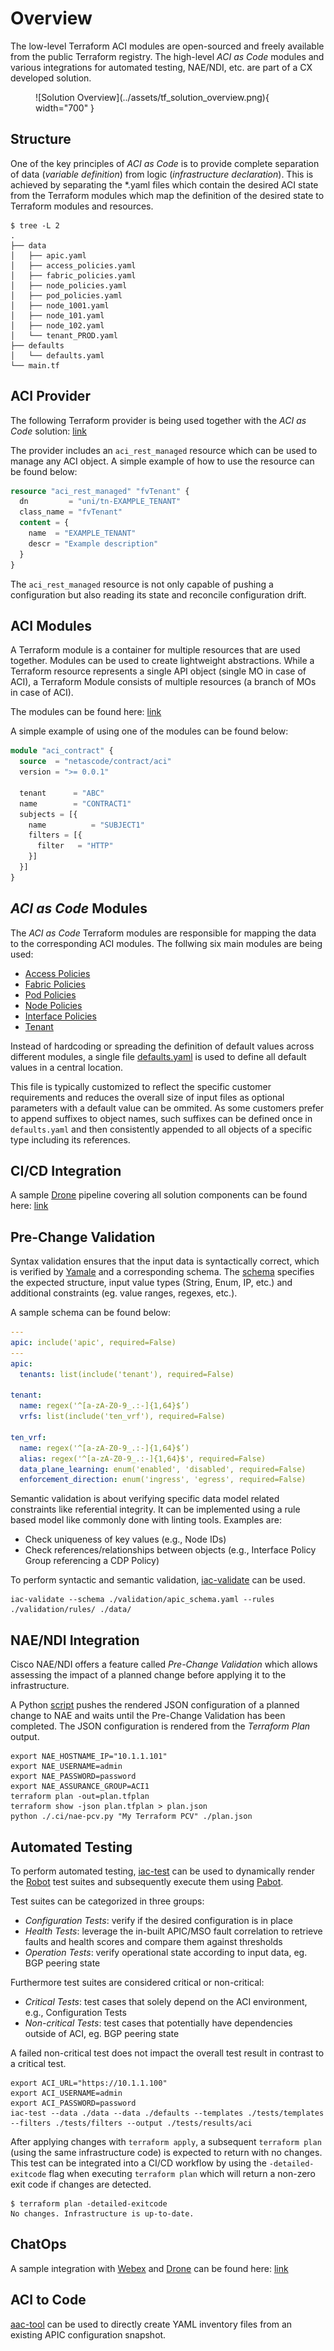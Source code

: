 # Overview

The low-level Terraform ACI modules are open-sourced and freely available from the public Terraform registry. The high-level *ACI as Code* modules and various integrations for automated testing, NAE/NDI, etc. are part of a CX developed solution.

<figure markdown>
  ![Solution Overview](../assets/tf_solution_overview.png){ width="700" }
</figure>

## Structure

One of the key principles of *ACI as Code* is to provide complete separation of data (*variable definition*) from logic (*infrastructure declaration*). This is achieved by separating the *.yaml files which contain the desired ACI state from the Terraform modules which map the definition of the desired state to Terraform modules and resources.

```shell
$ tree -L 2
.
├── data
│   ├── apic.yaml
│   ├── access_policies.yaml
│   ├── fabric_policies.yaml
│   ├── node_policies.yaml
│   ├── pod_policies.yaml
│   ├── node_1001.yaml
│   ├── node_101.yaml
│   ├── node_102.yaml
│   └── tenant_PROD.yaml
├── defaults
│   └── defaults.yaml
└── main.tf
```

## ACI Provider

The following Terraform provider is being used together with the *ACI as Code* solution: [link](https://registry.terraform.io/providers/CiscoDevNet/aci/latest)

The provider includes an `aci_rest_managed` resource which can be used to manage any ACI object. A simple example of how to use the resource can be found below:

```Terraform
resource "aci_rest_managed" "fvTenant" {
  dn         = "uni/tn-EXAMPLE_TENANT"
  class_name = "fvTenant"
  content = {
    name  = "EXAMPLE_TENANT"
    descr = "Example description"
  }
}
```

The `aci_rest_managed` resource is not only capable of pushing a configuration but also reading its state and reconcile configuration drift.

## ACI Modules

A Terraform module is a container for multiple resources that are used together. Modules can be used to create lightweight abstractions. While a Terraform resource represents a single API object (single MO in case of ACI), a Terraform Module consists of multiple resources (a branch of MOs in case of ACI).

The modules can be found here: [link](https://registry.terraform.io/search/modules?q=netascode)

A simple example of using one of the modules can be found below:

```Terraform
module "aci_contract" {
  source  = "netascode/contract/aci"
  version = ">= 0.0.1"

  tenant      = "ABC"
  name        = "CONTRACT1"
  subjects = [{
    name          = "SUBJECT1"
    filters = [{
      filter   = "HTTP"
    }]
  }]
}
```

## *ACI as Code* Modules

The *ACI as Code* Terraform modules are responsible for mapping the data to the corresponding ACI modules. The follwing six main modules are being used:

- [Access Policies](https://wwwin-github.cisco.com/netascode/terraform-aci-access-policies)
- [Fabric Policies](https://wwwin-github.cisco.com/netascode/terraform-aci-fabric-policies)
- [Pod Policies](https://wwwin-github.cisco.com/netascode/terraform-aci-pod-policies)
- [Node Policies](https://wwwin-github.cisco.com/netascode/terraform-aci-node-policies)
- [Interface Policies](https://wwwin-github.cisco.com/netascode/terraform-aci-interface-policies)
- [Tenant](https://wwwin-github.cisco.com/netascode/terraform-aci-tenant)

Instead of hardcoding or spreading the definition of default values across different modules, a single file [defaults.yaml](https://wwwin-github.cisco.com/netascode/terraform-aac/blob/master/defaults/defaults.yaml) is used to define all default values in a central location.

This file is typically customized to reflect the specific customer requirements and reduces the overall size of input files as optional parameters with a default value can be ommited. As some customers prefer to append suffixes to object names, such suffixes can be defined once in `defaults.yaml` and then consistently appended to all objects of a specific type including its references.

## CI/CD Integration

A sample [Drone](https://www.drone.io/) pipeline covering all solution components can be found here: [link](https://wwwin-github.cisco.com/netascode/terraform-aac/blob/master/.drone.yml)

## Pre-Change Validation

Syntax validation ensures that the input data is syntactically correct, which is verified by [Yamale](https://github.com/23andMe/Yamale) and a corresponding schema. The [schema](https://wwwin-github.cisco.com/netascode/aac/blob/master/schemas/apic_schema.yaml) specifies the expected structure, input value types (String, Enum, IP, etc.) and additional constraints (eg. value ranges, regexes, etc.).

A sample schema can be found below:

```yaml
---
apic: include('apic', required=False)
---
apic:
  tenants: list(include('tenant'), required=False)

tenant:
  name: regex('^[a-zA-Z0-9_.:-]{1,64}$’)
  vrfs: list(include('ten_vrf'), required=False)

ten_vrf:
  name: regex('^[a-zA-Z0-9_.:-]{1,64}$’)
  alias: regex('^[a-zA-Z0-9_.:-]{1,64}$', required=False)
  data_plane_learning: enum('enabled', 'disabled', required=False)
  enforcement_direction: enum('ingress', 'egress', required=False)
```

Semantic validation is about verifying specific data model related constraints like referential integrity. It can be implemented using a rule based model like commonly done with linting tools. Examples are:

- Check uniqueness of key values (e.g., Node IDs)
- Check references/relationships between objects (e.g., Interface Policy Group referencing a CDP Policy)

To perform syntactic and semantic validation, [iac-validate](https://github.com/netascode/iac-validate) can be used.

```shell
iac-validate --schema ./validation/apic_schema.yaml --rules ./validation/rules/ ./data/
```

## NAE/NDI Integration

Cisco NAE/NDI offers a feature called *Pre-Change Validation* which allows assessing the impact of a planned change before applying it to the infrastructure.

A Python [script](https://wwwin-github.cisco.com/netascode/terraform-aac/blob/master/.ci/nae-pcv.py) pushes the rendered JSON configuration of a planned change to NAE and waits until the Pre-Change Validation has been completed. The JSON configuration is rendered from the *Terraform Plan* output.

```shell
export NAE_HOSTNAME_IP="10.1.1.101"
export NAE_USERNAME=admin
export NAE_PASSWORD=password
export NAE_ASSURANCE_GROUP=ACI1
terraform plan -out=plan.tfplan
terraform show -json plan.tfplan > plan.json
python ./.ci/nae-pcv.py "My Terraform PCV" ./plan.json
```

## Automated Testing

To perform automated testing, [iac-test](https://github.com/netascode/iac-test) can be used to dynamically render the [Robot](https://robotframework.org/) test suites and subsequently execute them using [Pabot](https://pabot.org/).

Test suites can be categorized in three groups:

- *Configuration Tests*: verify if the desired configuration is in place
- *Health Tests*: leverage the in-built APIC/MSO fault correlation to retrieve faults and health scores and compare them against thresholds
- *Operation Tests*: verify operational state according to input data, eg. BGP peering state

Furthermore test suites are considered critical or non-critical:

- *Critical Tests*: test cases that solely depend on the ACI environment, e.g., Configuration Tests
- *Non-critical Tests*: test cases that potentially have dependencies outside of ACI, eg. BGP peering state

A failed non-critical test does not impact the overall test result in contrast to a critical test.

```shell
export ACI_URL="https://10.1.1.100"
export ACI_USERNAME=admin
export ACI_PASSWORD=password
iac-test --data ./data --data ./defaults --templates ./tests/templates --filters ./tests/filters --output ./tests/results/aci
```

After applying  changes with `terraform apply`, a subsequent `terraform plan` (using the same infrastructure code) is expected to return with no changes.
This test can be integrated into a CI/CD workflow by using the `-detailed-exitcode` flag when executing `terraform plan` which will return a non-zero exit code if changes are detected.

```shell
$ terraform plan -detailed-exitcode
No changes. Infrastructure is up-to-date.
```

## ChatOps

A sample integration with [Webex](https://www.webex.com/) and [Drone](https://www.drone.io/) can be found here: [link](https://wwwin-github.cisco.com/netascode/terraform-aac/blob/master/.drone.yml)

## ACI to Code

[aac-tool](../../cli/overview/) can be used to directly create YAML inventory files from an existing APIC configuration snapshot.
